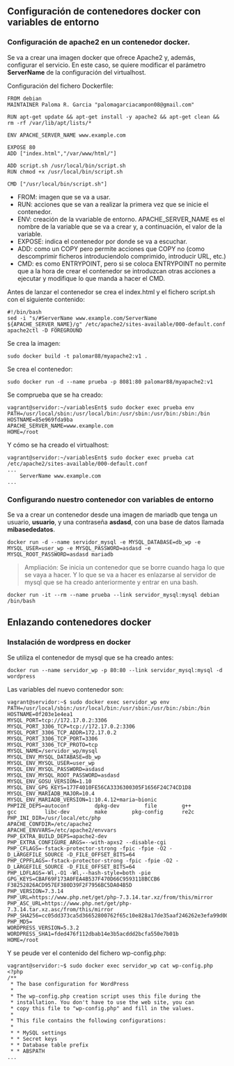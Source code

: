 ## Configuración de contenedores docker con variables de entorno
### Configuración de apache2 en un contenedor docker.
Se va a crear una imagen docker que ofrece Apache2 y, además, configurar el servicio. En este caso, se quiere modificar el parámetro **ServerName** de la configuración del virtualhost.

Configuración del fichero Dockerfile:
~~~
FROM debian
MAINTAINER Paloma R. Garcia "palomagarciacampon08@gmail.com"

RUN apt-get update && apt-get install -y apache2 && apt-get clean && rm -rf /var/lib/apt/lists/*

ENV APACHE_SERVER_NAME www.example.com

EXPOSE 80
ADD ["index.html","/var/www/html/"]

ADD script.sh /usr/local/bin/script.sh
RUN chmod +x /usr/local/bin/script.sh

CMD ["/usr/local/bin/script.sh"]
~~~

- FROM: imagen que se va a usar.
- RUN: acciones que se van a realizar la primera vez que se inicie el contenedor.
- ENV: creación de la vvariable de entorno. APACHE_SERVER_NAME es el nombre de la variable que se va a crear y, a continuación, el valor de la variable. 
- EXPOSE: indica el contenedor por donde se va a escuchar.
- ADD: como un COPY pero permite acciones que COPY no (como descomprimir ficheros introduciendolo comprimido, introducir URL, etc.)
- CMD: es como ENTRYPOINT, pero si se coloca ENTRYPOINT no permite que a la hora de crear el contenedor se introduzcan otras acciones a ejecutar y modifique lo que manda a hacer el CMD.

Antes de lanzar el contenedor se crea el index.html y el fichero script.sh con el siguiente contenido:
~~~
#!/bin/bash
sed -i "s/#ServerName www.example.com/ServerName ${APACHE_SERVER_NAME}/g" /etc/apache2/sites-available/000-default.conf
apache2ctl -D FOREGROUND
~~~

Se crea la imagen:
~~~
sudo docker build -t palomar88/myapache2:v1 .
~~~

Se crea el contenedor:
~~~
sudo docker run -d --name prueba -p 8081:80 palomar88/myapache2:v1
~~~

Se comprueba que se ha creado:
~~~
vagrant@servidor:~/variablesEnt$ sudo docker exec prueba env
PATH=/usr/local/sbin:/usr/local/bin:/usr/sbin:/usr/bin:/sbin:/bin
HOSTNAME=85e969fda9ba
APACHE_SERVER_NAME=www.example.com
HOME=/root
~~~

Y cómo se ha creado el virtualhost:
~~~
vagrant@servidor:~/variablesEnt$ sudo docker exec prueba cat /etc/apache2/sites-available/000-default.conf
...
	ServerName www.example.com
...
~~~

### Configurando nuestro contenedor con variables de entorno
Se va a crear un contenedor desde una imagen de mariadb que tenga un usuario, **usuario**, y una contraseña **asdasd**, con una base de datos llamada **mibasededatos**.
~~~
docker run -d --name servidor_mysql -e MYSQL_DATABASE=db_wp -e MYSQL_USER=user_wp -e MYSQL_PASSWORD=asdasd -e MYSQL_ROOT_PASSWORD=asdasd mariadb
~~~



> Ampliación:
Se inicia un contenedor que se borre cuando haga lo que se vaya a hacer. Y lo que se va a hacer es enlazarse al servidor de mysql que se ha creado anteriormente y entrar en una bash.
~~~
docker run -it --rm --name prueba --link servidor_mysql:mysql debian /bin/bash
~~~

## Enlazando contenedores docker
### Instalación de wordpress en docker
Se utiliza el contenedor de mysql que se ha creado antes:
~~~
docker run --name servidor_wp -p 80:80 --link servidor_mysql:mysql -d wordpress
~~~

Las variables del nuevo contenedor son:
~~~
vagrant@servidor:~$ sudo docker exec servidor_wp env
PATH=/usr/local/sbin:/usr/local/bin:/usr/sbin:/usr/bin:/sbin:/bin
HOSTNAME=0f203e1e4ea1
MYSQL_PORT=tcp://172.17.0.2:3306
MYSQL_PORT_3306_TCP=tcp://172.17.0.2:3306
MYSQL_PORT_3306_TCP_ADDR=172.17.0.2
MYSQL_PORT_3306_TCP_PORT=3306
MYSQL_PORT_3306_TCP_PROTO=tcp
MYSQL_NAME=/servidor_wp/mysql
MYSQL_ENV_MYSQL_DATABASE=db_wp
MYSQL_ENV_MYSQL_USER=user_wp
MYSQL_ENV_MYSQL_PASSWORD=asdasd
MYSQL_ENV_MYSQL_ROOT_PASSWORD=asdasd
MYSQL_ENV_GOSU_VERSION=1.10
MYSQL_ENV_GPG_KEYS=177F4010FE56CA3336300305F1656F24C74CD1D8
MYSQL_ENV_MARIADB_MAJOR=10.4
MYSQL_ENV_MARIADB_VERSION=1:10.4.12+maria~bionic
PHPIZE_DEPS=autoconf 		dpkg-dev 		file 		g++ 		gcc 		libc-dev 		make 		pkg-config 		re2c
PHP_INI_DIR=/usr/local/etc/php
APACHE_CONFDIR=/etc/apache2
APACHE_ENVVARS=/etc/apache2/envvars
PHP_EXTRA_BUILD_DEPS=apache2-dev
PHP_EXTRA_CONFIGURE_ARGS=--with-apxs2 --disable-cgi
PHP_CFLAGS=-fstack-protector-strong -fpic -fpie -O2 -D_LARGEFILE_SOURCE -D_FILE_OFFSET_BITS=64
PHP_CPPFLAGS=-fstack-protector-strong -fpic -fpie -O2 -D_LARGEFILE_SOURCE -D_FILE_OFFSET_BITS=64
PHP_LDFLAGS=-Wl,-O1 -Wl,--hash-style=both -pie
GPG_KEYS=CBAF69F173A0FEA4B537F470D66C9593118BCCB6 F38252826ACD957EF380D39F2F7956BC5DA04B5D
PHP_VERSION=7.3.14
PHP_URL=https://www.php.net/get/php-7.3.14.tar.xz/from/this/mirror
PHP_ASC_URL=https://www.php.net/get/php-7.3.14.tar.xz.asc/from/this/mirror
PHP_SHA256=cc05dd373ca5d36652800762f65c10e828a17de35aaf246262e3efa99d00cdb0
PHP_MD5=
WORDPRESS_VERSION=5.3.2
WORDPRESS_SHA1=fded476f112dbab14e3b5acddd2bcfa550e7b01b
HOME=/root
~~~

Y se peude ver el contenido del fichero wp-config.php:
~~~
vagrant@servidor:~$ sudo docker exec servidor_wp cat wp-config.php
<?php
/**
 * The base configuration for WordPress
 *
 * The wp-config.php creation script uses this file during the
 * installation. You don't have to use the web site, you can
 * copy this file to "wp-config.php" and fill in the values.
 *
 * This file contains the following configurations:
 *
 * * MySQL settings
 * * Secret keys
 * * Database table prefix
 * * ABSPATH
...
~~~


